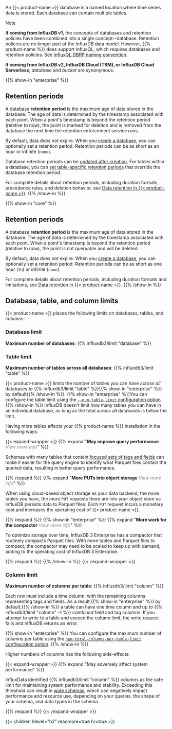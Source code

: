 
An {{< product-name >}} database is a named location where time series data is
stored. Each database can contain multiple tables.

> [!Note]
> **If coming from InfluxDB v1**, the concepts of databases and retention policies
> have been combined into a single concept--database. Retention policies are no
> longer part of the InfluxDB data model.
> However, {{% product-name %}} does
> support InfluxQL, which requires databases and retention policies.
> See [InfluxQL DBRP naming convention](/influxdb3/version/admin/databases/create/#influxql-dbrp-naming-convention).
> 
> **If coming from InfluxDB v2, InfluxDB Cloud (TSM), or InfluxDB Cloud Serverless**,
> _database_ and _bucket_ are synonymous.

{{% show-in "enterprise" %}}
## Retention periods

A database **retention period** is the maximum age of data stored in the database.
The age of data is determined by the timestamp associated with each point.
When a point's timestamp is beyond the retention period (relative to now), the
point is marked for deletion and is removed from the database the next time the
retention enforcement service runs.

By default, data does not expire. When you [create a database](/influxdb3/version/admin/databases/create/),
you can optionally set a retention period. Retention periods can be as short as an hour
or infinite (`none`).

Database retention periods can be [updated after creation](/influxdb3/version/reference/cli/influxdb3/update/database/).
For tables within a database, you can [set table-specific retention periods](/influxdb3/version/admin/tables/create/#create-a-table-with-a-retention-period)
that override the database retention period.

For complete details about retention periods, including duration formats, precedence
rules, and deletion behavior, see
[Data retention in {{< product-name >}}](/influxdb3/version/reference/internals/data-retention/).
{{% /show-in %}}

{{% show-in "core" %}}
## Retention periods

A database **retention period** is the maximum age of data stored in the database.
The age of data is determined by the timestamp associated with each point.
When a point's timestamp is beyond the retention period (relative to now), the
point is not queryable and will be deleted.

By default, data does not expire. When you [create a database](/influxdb3/version/admin/databases/create/),
you can optionally set a retention period. Retention periods can be as short as one hour
(`1h`) or infinite (`none`).

For complete details about retention periods, including duration formats and limitations,
see [Data retention in {{< product-name >}}](/influxdb3/version/reference/internals/data-retention/).
{{% /show-in %}}

## Database, table, and column limits

{{< product-name >}} places the following limits on databases, tables, and columns:

### Database limit

**Maximum number of databases**: {{% influxdb3/limit "database" %}}

### Table limit

**Maximum number of tables across all databases**: {{% influxdb3/limit "table" %}}

{{< product-name >}} limits the number of tables you can have across _all_
databases to {{% influxdb3/limit "table" %}}{{% show-in "enterprise" %}} by default{{% /show-in %}}.
{{% show-in "enterprise" %}}You can configure the table limit using the
[`--num-table-limit` configuration option](/influxdb3/enterprise/reference/config-options/#num-table-limit).{{% /show-in %}}
InfluxDB doesn't limit how many tables you can have in an individual database,
as long as the total across all databases is below the limit.

Having more tables affects your {{% product-name %}} installation in the
following ways:

{{< expand-wrapper >}}
{{% expand "**May improve query performance** <em style='opacity:.5;font-weight:normal;'>View more info</em>" %}}

Schemas with many tables that contain
[focused sets of tags and fields](/influxdb3/version/write-data/best-practices/schema-design/#design-for-performance)
can make it easier for the query engine to identify what Parquet files contain
the queried data, resulting in better query performance.

{{% /expand %}}
{{% expand "**More PUTs into object storage** <em style='opacity:.5;font-weight:normal;'>View more info</em>" %}}

When using cloud-based object storage as your data backend, the more tables you
have, the more `PUT` requests there are into your object store as InfluxDB
persists data to Parquet files. Each `PUT` request incurs a monetary cost and
increases the operating cost of {{< product-name >}}.

{{% /expand %}}
{{% show-in "enterprise" %}}
{{% expand "**More work for the compactor** <em style='opacity:.5;font-weight:normal;'>View more info</em>" %}}

To optimize storage over time, InfluxDB 3 Enterprise has a compactor that
routinely compacts Parquet files.
With more tables and Parquet files to compact, the compactor may need to be scaled
to keep up with demand, adding to the operating cost of InfluxDB 3 Enterprise.

{{% /expand %}}
{{% /show-in %}}
{{< /expand-wrapper >}}

### Column limit

**Maximum number of columns per table**: {{% influxdb3/limit "column" %}}

Each row must include a time column, with the remaining columns representing
tags and fields.
As a result,{{% show-in "enterprise" %}} by default,{{% /show-in %}} a table can
have one time column and up to {{% influxdb3/limit "column" -1 %}}
_combined_ field and tag columns.
If you attempt to write to a table and exceed the column limit, the write
request fails and InfluxDB returns an error.

{{% show-in "enterprise" %}}
You can configure the maximum number of columns per
table using the [`num-total-columns-per-table-limit` configuration option](/influxdb3/enterprise/reference/config-options/#num-total-columns-per-table-limit).
{{% /show-in %}}

Higher numbers of columns has the following side-effects:

{{< expand-wrapper >}}
{{% expand "May adversely affect system performance" %}}

InfluxData identified {{% influxdb3/limit "column" %}} columns as the safe limit
for maintaining system performance and stability.
Exceeding this threshold can result in
[wide schemas](/influxdb3/version/write-data/best-practices/schema-design/#avoid-wide-schemas),
which can negatively impact performance and resource use,
depending on your queries, the shape of your schema, and data types in the schema.

{{% /expand %}}
{{< /expand-wrapper >}}

{{< children hlevel="h2" readmore=true hr=true >}}
